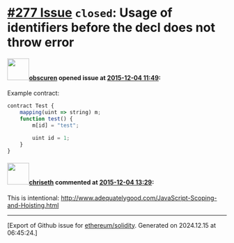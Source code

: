 # [\#277 Issue](https://github.com/ethereum/solidity/issues/277) `closed`: Usage of identifiers before the decl does not throw error

#### <img src="https://avatars.githubusercontent.com/u/6264126?u=a24c5a9e9185efb843f0c33199a4a3d1ea909e37&v=4" width="50">[obscuren](https://github.com/obscuren) opened issue at [2015-12-04 11:49](https://github.com/ethereum/solidity/issues/277):

Example contract:

``` javascript
contract Test {
    mapping(uint => string) m;
    function test() {
        m[id] = "test";

        uint id = 1;
    }
}
```


#### <img src="https://avatars.githubusercontent.com/u/9073706?v=4" width="50">[chriseth](https://github.com/chriseth) commented at [2015-12-04 13:29](https://github.com/ethereum/solidity/issues/277#issuecomment-161968015):

This is intentional: http://www.adequatelygood.com/JavaScript-Scoping-and-Hoisting.html


-------------------------------------------------------------------------------



[Export of Github issue for [ethereum/solidity](https://github.com/ethereum/solidity). Generated on 2024.12.15 at 06:45:24.]

